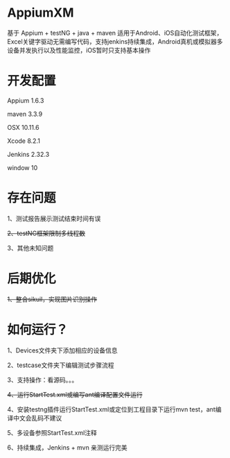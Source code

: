 # AppiumXM
基于 Appium + testNG + java + maven 适用于Android、iOS自动化测试框架，Excel关键字驱动无需编写代码，支持jenkins持续集成，Android真机或模拟器多设备并发执行以及性能监控，iOS暂时只支持基本操作
# 开发配置
Appium  1.6.3<p>
maven   3.3.9<p>
OSX  10.11.6<p>
Xcode  8.2.1<p>
Jenkins 2.32.3<p>
window 10
# 存在问题
1、测试报告展示测试结束时间有误<p>
~~2、testNG框架限制多线程数~~<p>
3、其他未知问题
# 后期优化
~~1、整合sikuil，实现图片识别操作~~
# 如何运行？
1、Devices文件夹下添加相应的设备信息<p>
2、testcase文件夹下编辑测试步骤流程<p>
3、支持操作：看源码。。。<p>
~~4、运行StartTest.xml或编写ant编译配置文件运行<p>~~
4、安装testng插件运行StartTest.xml或定位到工程目录下运行mvn test，ant编译中文会乱码不建议<p>
5、多设备参照StartTest.xml注释<p>
6、持续集成，Jenkins + mvn 亲测运行完美<p>

